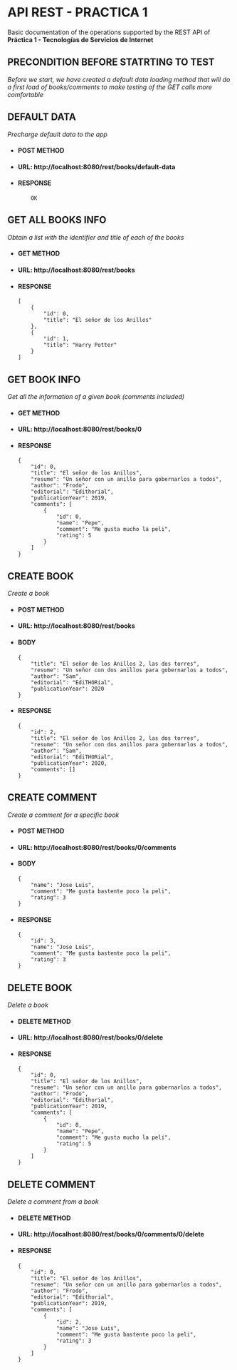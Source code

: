 # API REST - PRACTICA 1

Basic documentation of the operations supported by the REST API of **Práctica 1 - Tecnologías de Servicios de Internet**

## PRECONDITION BEFORE STATRTING TO TEST

_Before we start, we have created a default data loading method that will do a first load of books/comments to make testing of the GET calls more comfortable_


## DEFAULT DATA

_Precharge default data to the app_

* #### POST METHOD

* #### URL:  http://localhost:8080/rest/books/default-data

* #### RESPONSE
    ```
        OK
    ```


## GET ALL BOOKS INFO

_Obtain a list with the identifier and title of each of the books_

* #### GET METHOD

* #### URL:  http://localhost:8080/rest/books

* #### RESPONSE
	```
	[
        {
            "id": 0,
            "title": "El señor de los Anillos"
        },
        {
            "id": 1,
            "title": "Harry Potter"
        }
    ]
	```

## GET BOOK INFO

_Get all the information of a given book (comments included)_

* #### GET METHOD

* #### URL:  http://localhost:8080/rest/books/0

* #### RESPONSE
	```
	{
        "id": 0,
        "title": "El señor de los Anillos",
        "resume": "Un señor con un anillo para gobernarlos a todos",
        "author": "Frodo",
        "editorial": "Edithorial",
        "publicationYear": 2019,
        "comments": [
            {
                "id": 0,
                "name": "Pepe",
                "comment": "Me gusta mucho la peli",
                "rating": 5
            }
        ]
    }
	```

## CREATE BOOK

_Create a book_

* #### POST METHOD

* #### URL:  http://localhost:8080/rest/books

* #### BODY
	```
	{
        "title": "El señor de los Anillos 2, las dos torres",
        "resume": "Un señor con dos anillos para gobernarlos a todos",
        "author": "Sam",
        "editorial": "EdiTHORial",
        "publicationYear": 2020
    }
	```

* #### RESPONSE

	```
	{
        "id": 2,
        "title": "El señor de los Anillos 2, las dos torres",
        "resume": "Un señor con dos anillos para gobernarlos a todos",
        "author": "Sam",
        "editorial": "EdiTHORial",
        "publicationYear": 2020,
        "comments": []
    }
	```

## CREATE COMMENT

_Create a comment for a specific book_

* #### POST METHOD

* #### URL:  http://localhost:8080/rest/books/0/comments

* #### BODY

	```
	{
        "name": "Jose Luis",
        "comment": "Me gusta bastente poco la peli",
        "rating": 3
    }
	```

* #### RESPONSE

	```
	{
        "id": 3,
        "name": "Jose Luis",
        "comment": "Me gusta bastente poco la peli",
        "rating": 3
    }
	```
## DELETE BOOK

_Delete a book_

* #### DELETE METHOD

* #### URL:  http://localhost:8080/rest/books/0/delete

* #### RESPONSE

	```
	{
        "id": 0,
        "title": "El señor de los Anillos",
        "resume": "Un señor con un anillo para gobernarlos a todos",
        "author": "Frodo",
        "editorial": "Edithorial",
        "publicationYear": 2019,
        "comments": [
            {
                "id": 0,
                "name": "Pepe",
                "comment": "Me gusta mucho la peli",
                "rating": 5
            }
        ]
    }
	```
 
## DELETE COMMENT

_Delete a comment from a book_

* #### DELETE METHOD

* #### URL:  http://localhost:8080/rest/books/0/comments/0/delete

* #### RESPONSE

	```
	{
        "id": 0,
        "title": "El señor de los Anillos",
        "resume": "Un señor con un anillo para gobernarlos a todos",
        "author": "Frodo",
        "editorial": "Edithorial",
        "publicationYear": 2019,
        "comments": [
            {
                "id": 2,
                "name": "Jose Luis",
                "comment": "Me gusta bastente poco la peli",
                "rating": 3
            }
        ]
    }
	```
